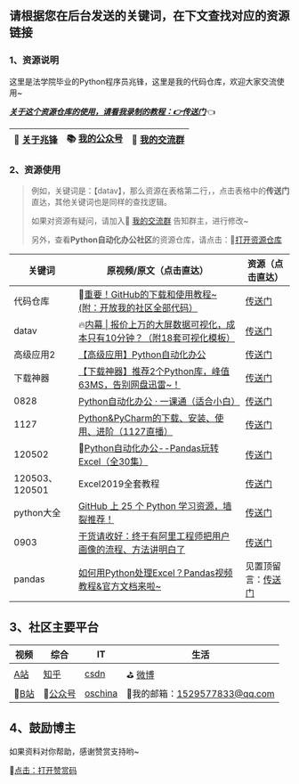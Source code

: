 ## 请根据您在后台发送的关键词，在下文查找对应的资源链接



### 1、资源说明

这里是法学院毕业的Python程序员兆锋，这里是我的代码仓库，欢迎大家交流使用~

*<u>**关于这个资源仓库的使用，请看我录制的教程：👉[传送门](https://www.bilibili.com/video/BV1Ry4y1m7Ai)**</u>*👈

| 🎯  [关于兆锋](https://mp.weixin.qq.com/s/UrJ5PkRWYydaajGetUqFYQ)   |  📚 [我的公众号](http://t.cn/A6Gkrbzw)   |  🚸 [我的交流群](https://mp.weixin.qq.com/s/6cR5fMSCtdI5sJdWiDwhOA)   |
| ---- | ---- | ---- |



### 2、资源使用

> 例如，关键词是：【datav】，那么资源在表格第二行，，点击表格中的**传送门**直达，其他关键词也是同样的查找逻辑。
>
> 如果对资源有疑问，请加入🚸 [我的交流群](https://mp.weixin.qq.com/s/6cR5fMSCtdI5sJdWiDwhOA) 告知群主，进行修改~
>
> 另外，查看**Python自动化办公社区**的资源仓库，请点击：🚀[打开资源仓库](https://gitee.com/zhaofeng092/python_auto_office)



| 关键词         | 原视频/原文（点击直达）                                      | 资源（点击直达）                                             |
| -------------- | ------------------------------------------------------------ | ------------------------------------------------------------ |
| 代码仓库       | 📲[重要！GitHub的下载和使用教程~(附：开放我的社区全部代码）](https://www.bilibili.com/video/BV1Ry4y1m7Ai) | [传送门](https://gitee.com/zhaofeng092/python_auto_office)   |
| datav          | 🔥[内幕 \| 报价上万的大屏数据可视化，成本只有10分钟？（附18套可视化模板）](https://mp.weixin.qq.com/s/vyRPVdtDIKb6lu845BRhFA) | [传送门](https://gitee.com/zhaofeng092/python_auto_office/tree/master/B%E7%AB%99/%E5%86%85%E5%B9%95-%E6%8A%A5%E4%BB%B7%E4%B8%8A%E4%B8%87%E7%9A%84%E5%A4%A7%E5%B1%8F%E6%95%B0%E6%8D%AE%E5%8F%AF%E8%A7%86%E5%8C%96%EF%BC%8C%E6%88%90%E6%9C%AC%E5%8F%AA%E6%9C%8910%E5%88%86%E9%92%9F%EF%BC%9F%EF%BC%88%E9%99%8418%E5%A5%97%E5%8F%AF%E8%A7%86%E5%8C%96%E6%A8%A1%E6%9D%BF%EF%BC%89) |
| 高级应用2      | [【高级应用】Python自动化办公](https://www.bilibili.com/video/BV1Ty4y1D7wZ) | [传送门](https://gitee.com/zhaofeng092/python_auto_office/tree/master/B%E7%AB%99/%E3%80%90%E9%AB%98%E7%BA%A7%E5%BA%94%E7%94%A8%E3%80%91Python%E8%87%AA%E5%8A%A8%E5%8C%96%E5%8A%9E%E5%85%AC/code) |
| 下载神器       | [【下载神器】推荐2个Python库，峰值63MS，告别网盘迅雷~！](https://www.bilibili.com/video/BV1Ty4y1D7wZ?p=2) | [传送门](https://gitee.com/zhaofeng092/python_auto_office/blob/master/B%E7%AB%99/%E3%80%90%E9%AB%98%E7%BA%A7%E5%BA%94%E7%94%A8%E3%80%91Python%E8%87%AA%E5%8A%A8%E5%8C%96%E5%8A%9E%E5%85%AC/code/2.%E4%B8%8B%E8%BD%BD%E7%A5%9E%E5%99%A8.md) |
| 0828           | [Python自动化办公 · 一课通（适合小白）](https://www.bilibili.com/video/BV12K411N7nx) | [传送门](https://gitee.com/zhaofeng092/python_auto_office/tree/master/B%E7%AB%99/Python%E8%87%AA%E5%8A%A8%E5%8C%96%E5%8A%9E%E5%85%AC%20%C2%B7%20%E4%B8%80%E8%AF%BE%E9%80%9A%EF%BC%88%E9%80%82%E5%90%88%E5%B0%8F%E7%99%BD%EF%BC%89) |
| 1127           | [Python&PyCharm的下载、安装、使用、进阶（1127直播）](https://www.bilibili.com/video/BV1sy4y1q7zH) | [传送门](https://gitee.com/zhaofeng092/python_auto_office/blob/master/B%E7%AB%99/Python&PyCharm%E7%9A%84%E4%B8%8B%E8%BD%BD%E3%80%81%E5%AE%89%E8%A3%85%E3%80%81%E4%BD%BF%E7%94%A8%E3%80%81%E8%BF%9B%E9%98%B6%EF%BC%881127%E7%9B%B4%E6%92%AD%EF%BC%89/%E7%99%BE%E5%BA%A6%E4%BA%91%E9%93%BE%E6%8E%A5.txt) |
| 120502         | 🚩[Python自动化办公--Pandas玩转Excel（全30集）](https://www.bilibili.com/video/BV1hk4y1C73S) | [传送门](https://gitee.com/zhaofeng092/python_auto_office/blob/master/B%E7%AB%99/Python%E8%87%AA%E5%8A%A8%E5%8C%96%E5%8A%9E%E5%85%AC--Pandas%E7%8E%A9%E8%BD%ACExcel%EF%BC%88%E5%85%A830%E9%9B%86%EF%BC%89/%E8%8E%B7%E5%8F%96%E6%BA%90%E4%BB%A3%E7%A0%81.md) |
| 120503、120501 | Excel2019全套教程                                            | [传送门](https://gitee.com/zhaofeng092/python_auto_office/blob/master/B%E7%AB%99/Excel2019%E5%85%A8%E5%A5%97%E6%95%99%E7%A8%8B/%E8%8E%B7%E5%8F%96%E8%B5%84%E6%BA%90.md) |
| python大全     | [GitHub 上 25 个 Python 学习资源，墙裂推荐！](https://mp.weixin.qq.com/s/dzuwjGi0dhurSgQWB7-8Ug) | [传送门](https://gitee.com/zhaofeng092/python_auto_office/tree/master/%E5%85%AC%E4%BC%97%E5%8F%B7/python%E5%A4%A7%E5%85%A8) |
| 0903           | [干货请收好：终于有阿里工程师把用户画像的流程、方法讲明白了](https://mp.weixin.qq.com/s/T3_SHXRUtX4JqySGiQUSzg) | [传送门](https://www.acfun.cn/v/ac20323753)                  |
| pandas         | [如何用Python处理Excel？Pandas视频教程&官方文档来啦~](https://mp.weixin.qq.com/s/v8GdZ1YpVSy-bwRZyo2n1g) | 见置顶留言：[传送门](https://mp.weixin.qq.com/s/F9kcZpvzIjAlpTfbo7Nhfg) |



## 3、社区主要平台

| 视频                                         | 综合                                            | IT                                            | 生活                                     |
| -------------------------------------------- | ----------------------------------------------- | --------------------------------------------- | ---------------------------------------- |
| [A站](https://www.acfun.cn/u/35901274)       | [知乎](https://www.zhihu.com/people/a-fei-2020) | [csdn](https://blog.csdn.net/weixin_42321517) | ⛳ [微博](https://weibo.com/u/7411061007) |
| 🚗[B站](https://space.bilibili.com/259649365) | 🚀[公众号](http://t.cn/A6Gkrbzw)                 | [oschina](https://my.oschina.net/u/3888978)   | 📲我的邮箱：1529577833@qq.com             |



## 4、鼓励博主

如果资料对你帮助，感谢赞赏支持哟~

💖[点击：打开赞赏码](https://gitee.com/zhaofeng092/python_auto_office/blob/master/%E8%B4%A6%E5%8F%B7%E5%85%B1%E7%94%A8%E8%B5%84%E6%BA%90/image/%E5%BE%AE%E4%BF%A1%E6%94%B6%E6%AC%BE%E7%A0%81.jpg)